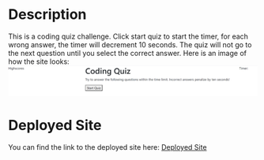 # Description
This is a coding quiz challenge. Click start quiz to start the timer, for each wrong answer, the timer will decrement 10 seconds. The quiz will not go to the next question until you select the correct answer.
Here is an image of how the site looks: ![Portfolio  Site](./assets/images/screenshot.png)

# Deployed Site
You can find the link to the deployed site here: [Deployed Site](https://julesscheil.github.io/Javascript-Fundamentals-Quiz/)
